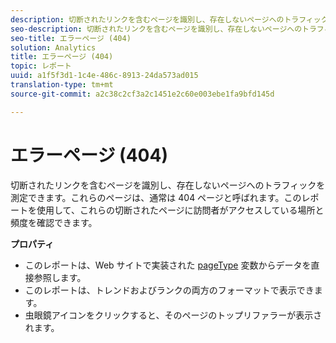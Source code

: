 ```yaml
---
description: 切断されたリンクを含むページを識別し、存在しないページへのトラフィックを測定できます。これらのページは、通常は 404 ページと呼ばれます。このレポートを使用して、これらの切断されたページに訪問者がアクセスしている場所と頻度を確認できます。
seo-description: 切断されたリンクを含むページを識別し、存在しないページへのトラフィックを測定できます。これらのページは、通常は 404 ページと呼ばれます。このレポートを使用して、これらの切断されたページに訪問者がアクセスしている場所と頻度を確認できます。
seo-title: エラーページ (404)
solution: Analytics
title: エラーページ (404)
topic: レポート
uuid: a1f5f3d1-1c4e-486c-8913-24da573ad015
translation-type: tm+mt
source-git-commit: a2c38c2cf3a2c1451e2c60e003ebe1fa9bfd145d

---
```



# エラーページ (404)

切断されたリンクを含むページを識別し、存在しないページへのトラフィックを測定できます。これらのページは、通常は 404 ページと呼ばれます。このレポートを使用して、これらの切断されたページに訪問者がアクセスしている場所と頻度を確認できます。

**プロパティ**

* このレポートは、Web サイトで実装された [pageType](https://marketing.adobe.com/resources/help/en_US/sc/implement/c_pagetype.html) 変数からデータを直接参照します。
* このレポートは、トレンドおよびランクの両方のフォーマットで表示できます。
* 虫眼鏡アイコンをクリックすると、そのページのトップリファラーが表示されます。

